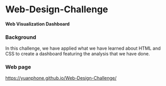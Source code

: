# Web-Design-Challenge
#### Web Visualization Dashboard
### Background
In this challenge, we have applied what we have learned about HTML and CSS to create a dashboard featuring the analysis that we have done.
### Web page 
https://yuanphone.github.io/Web-Design-Challenge/
